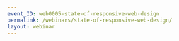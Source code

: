 ```yaml
---
event_ID: web0005-state-of-responsive-web-design
permalink: /webinars/state-of-responsive-web-design/
layout: webinar
---
```

